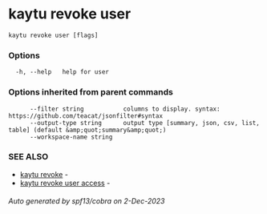 # kaytu revoke user



```
kaytu revoke user [flags]
```

### Options

```
  -h, --help   help for user
```

### Options inherited from parent commands

```
      --filter string           columns to display. syntax: https://github.com/teacat/jsonfilter#syntax
      --output-type string      output type [summary, json, csv, list, table] (default &amp;quot;summary&amp;quot;)
      --workspace-name string   
```

### SEE ALSO

* [kaytu revoke](kaytu_revoke)	 - 
* [kaytu revoke user access](kaytu_revoke_user_access)	 - 

###### Auto generated by spf13/cobra on 2-Dec-2023
